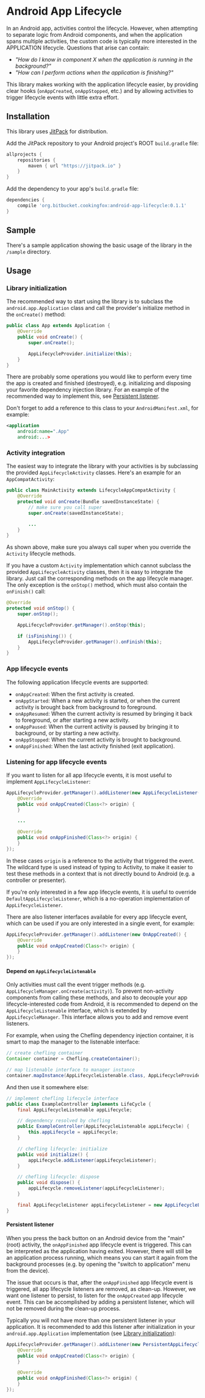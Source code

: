 # Android App Lifecycle

In an Android app, activities control the lifecycle. However, when attempting to separate logic from
Android components, and when the application spans multiple activities, the custom code is typically
more interested in the APPLICATION lifecycle. Questions that arise can contain:

- _"How do I know in component X when the application is running in the background?"_
- _"How can I perform actions when the application is finishing?"_

This library makes working with the application lifecycle easier, by providing clear hooks
(`onAppCreated`, `onAppStopped`, etc.) and by allowing activities to trigger lifecycle events with
little extra effort.

## Installation

This library uses [JitPack](https://jitpack.io/) for distribution.

Add the JitPack repository to your Android project's ROOT `build.gradle` file:

```groovy
allprojects {
    repositories {
        maven { url "https://jitpack.io" }
    }
}
```

Add the dependency to your app's `build.gradle` file:

```groovy
dependencies {
    compile 'org.bitbucket.cookingfox:android-app-lifecycle:0.1.1'
}
```

## Sample

There's a sample application showing the basic usage of the library in the `/sample` directory.

## Usage

### Library initialization

The recommended way to start using the library is to subclass the `android.app.Application` class
and call the provider's initialize method in the `onCreate()` method:

```java
public class App extends Application {
    @Override
    public void onCreate() {
        super.onCreate();

        AppLifecycleProvider.initialize(this);
    }
}
```

There are probably some operations you would like to perform every time the app is created and
finished (destroyed), e.g. initializing and disposing your favorite dependency injection library.
For an example of the recommended way to implement this, see
[Persistent listener](#persistent-listener).

Don't forget to add a reference to this class to your `AndroidManifest.xml`, for example:

```xml
<application
    android:name=".App"
    android:...>
```

### Activity integration

The easiest way to integrate the library with your activities is by subclassing the provided
`AppLifecycleActivity` classes. Here's an example for an `AppCompatActivity`:

```java
public class MainActivity extends LifecycleAppCompatActivity {
    @Override
    protected void onCreate(Bundle savedInstanceState) {
        // make sure you call super
        super.onCreate(savedInstanceState);

        ...
    }
}
```

As shown above, make sure you always call super when you override the `Activity` lifecycle methods.

If you have a custom `Activity` implementation which cannot subclass the provided
`AppLifecycleActivity` classes, then it is easy to integrate the library. Just call the
corresponding methods on the app lifecycle manager. The only exception is the `onStop()` method,
which must also contain the `onFinish()` call:

```java
@Override
protected void onStop() {
    super.onStop();

    AppLifecycleProvider.getManager().onStop(this);

    if (isFinishing()) {
        AppLifecycleProvider.getManager().onFinish(this);
    }
}
```

### App lifecycle events

The following application lifecycle events are supported:

- `onAppCreated`: When the first activity is created.
- `onAppStarted`: When a new activity is started, or when the current activity is brought back from
background to foreground.
- `onAppResumed`: When the current activity is resumed by bringing it back to foreground, or after
starting a new activity.
- `onAppPaused`: When the current activity is paused by bringing it to background, or by starting a
new activity.
- `onAppStopped`: When the current activity is brought to background.
- `onAppFinished`: When the last activity finished (exit application).

### Listening for app lifecycle events

If you want to listen for all app lifecycle events, it is most useful to implement
`AppLifecycleListener`:

```java
AppLifecycleProvider.getManager().addListener(new AppLifecycleListener() {
    @Override
    public void onAppCreated(Class<?> origin) {
    }

    ...

    @Override
    public void onAppFinished(Class<?> origin) {
    }
});
```

In these cases `origin` is a reference to the activity that triggered the event. The wildcard type
is used instead of typing to Activity, to make it easier to test these methods in a context that
is not directly bound to Android (e.g. a controller or presenter).

If you're only interested in a few app lifecycle events, it is useful to override
`DefaultAppLifecycleListener`, which is a no-operation implementation of `AppLifecycleListener`.

There are also listener interfaces available for every app lifecycle event, which can be used if you
are only interested in a single event, for example:

```java
AppLifecycleProvider.getManager().addListener(new OnAppCreated() {
    @Override
    public void onAppCreated(Class<?> origin) {
    }
});
```

#### Depend on `AppLifecycleListenable`

Only activities must call the event trigger methods (e.g. `AppLifecycleManager.onCreate(activity)`).
To prevent non-activity components from calling these methods, and also to decouple your app
lifecycle-interested code from Android, it is recommended to depend on the `AppLifecycleListenable`
interface, which is extended by `AppLifecycleManager`. This interface allows you to add and remove
event listeners.

For example, when using the Chefling dependency injection container, it is smart to map the manager
to the listenable interface:

```java
// create chefling container
Container container = Chefling.createContainer();

// map listenable interface to manager instance
container.mapInstance(AppLifecycleListenable.class, AppLifecycleProvider.getManager());
```

And then use it somewhere else:

```java
// implement chefling lifecycle interface
public class ExampleController implements LifeCycle {
    final AppLifecycleListenable appLifecycle;

    // dependency resolved by chefling
    public ExampleController(AppLifecycleListenable appLifecycle) {
        this.appLifecycle = appLifecycle;
    }

    // chefling lifecycle: initialize
    public void initialize() {
        appLifecycle.addListener(appLifecycleListener);
    }

    // chefling lifecycle: dispose
    public void dispose() {
        appLifecycle.removeListener(appLifecycleListener);
    }

    final AppLifecycleListener appLifecycleListener = new AppLifecycleListener() { ... }
}
```

#### Persistent listener

When you press the back button on an Android device from the "main" (root) activity, the
`onAppFinished` app lifecycle event is triggered. This can be interpreted as the application having
exited. However, there will still be an application process running, which means you can start it
again from the background processes (e.g. by opening the "switch to application" menu from the
device).

The issue that occurs is that, after the `onAppFinished` app lifecycle event is triggered, all app
lifecycle listeners are removed, as clean-up. However, we want one listener to persist, to listen
for the `onAppCreated` app lifecycle event. This can be accomplished by adding a persistent
listener, which will not be removed during the clean-up process.

Typically you will not have more than one persistent listener in your application. It is recommended
to add this listener after initialization in your `android.app.Application` implementation (see
[Library initialization](#library-initialization)):

```java
AppLifecycleProvider.getManager().addListener(new PersistentAppLifecycleListener() {
    @Override
    public void onAppCreated(Class<?> origin) {
    }

    @Override
    public void onAppFinished(Class<?> origin) {
    }
});
```
